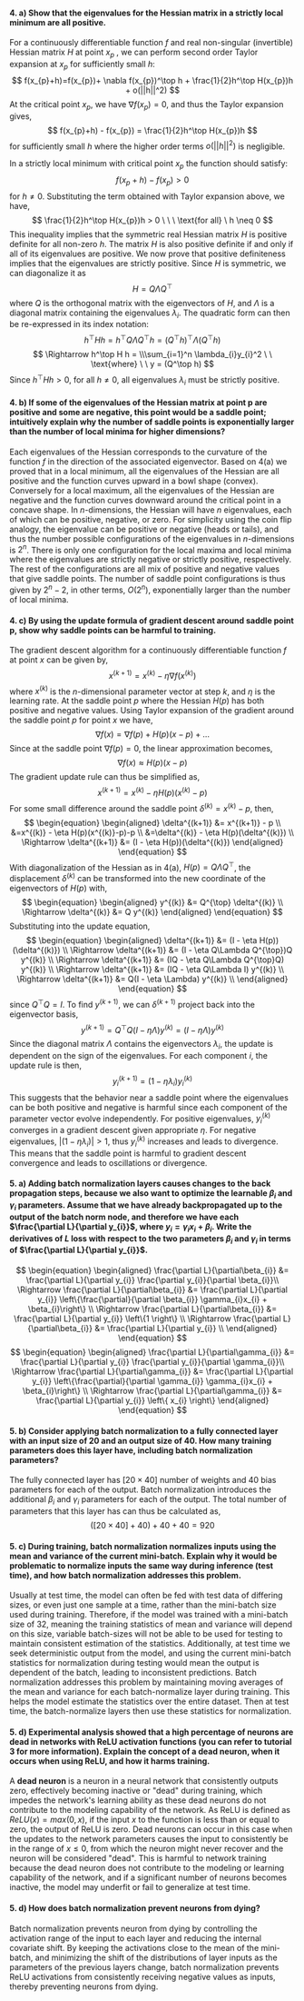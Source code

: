 
#### 4. a) Show that the eigenvalues for the Hessian matrix in a strictly local minimum are all positive.

For a continuously differentiable function $f$ and real non-singular (invertible) Hessian matrix $H$ at point $x_{p}$ , we can perform second order Taylor expansion at $x_{p}$ for sufficiently small $h$:
$$
f(x_{p}​+h)=f(x_{p}​)+ \nabla f(x_{p})^\top h + \frac{1}{2}h^\top H(x_{p})h + o(||h||^2)
$$
At the critical point $x_{p}$, we have $\nabla f(x_{p}) = 0$, and thus the Taylor expansion gives,
$$
f(x_{p}​+h) - f(x_{p}​) = \frac{1}{2}h^\top H(x_{p})h
$$
for sufficiently small $h$ where the higher order terms $o(||h||^2)$ is negligible.

In a strictly local minimum with critical point $x_{p}$ the function should satisfy:
$$
f(x_{p} + h) - f(x_{p}) > 0
$$
for $h \neq 0$. Substituting the term obtained with Taylor expansion above, we have,
$$
\frac{1}{2}h^\top H(x_{p})h > 0 \ \ \ \text{for all} \ h \neq 0 
$$
This inequality implies that the symmetric real Hessian matrix $H$ is positive definite for all non-zero $h$. The matrix $H$ is also positive definite if and only if all of its eigenvalues are positive. We now prove that positive definiteness implies that the eigenvalues are strictly positive.
Since $H$ is symmetric, we can diagonalize it as
$$
H = Q\Lambda Q^\top
$$
where $Q$ is the orthogonal matrix with the eigenvectors of $H$, and $\Lambda$ is a diagonal matrix containing the eigenvalues $\lambda_{i}$.
The quadratic form can then be re-expressed in its index notation:
$$
h^\top H h = h^\top Q\Lambda Q^\top h = (Q^\top h)^\top \Lambda (Q^\top h)
$$
$$
\Rightarrow h^\top H h  = \\\sum_{i=1}^n \lambda_{i}y_{i}^2 \ \ \text{where} \ \ y = (Q^\top h)
$$
Since $h^\top H h > 0$, for all $h \neq 0$, all eigenvalues $\lambda_{i}$ must be strictly positive.

#### 4. b) If some of the eigenvalues of the Hessian matrix at point p are positive and some are negative, this point would be a saddle point; intuitively explain why the number of saddle points is exponentially larger than the number of local minima for higher dimensions?

Each eigenvalues of the Hessian corresponds to the curvature of the function $f$ in the direction of the associated eigenvector. Based on 4(a) we proved that in a local minimum, all the eigenvalues of the Hessian are all positive and the function curves upward in a bowl shape (convex). Conversely for a local maximum, all the eigenvalues of the Hessian are negative and the function curves downward around the critical point in a concave shape.
In $n$-dimensions, the Hessian will have $n$ eigenvalues, each of which can be positive, negative, or zero. For simplicity using the coin flip analogy, the eigenvalue can be positive or negative (heads or tails), and thus the number possible configurations of the eigenvalues in $n$-dimensions is $2^n$.
There is only one configuration for the local maxima and local minima where the eigenvalues are strictly negative or strictly positive, respectively. The rest of the configurations are all mix of positive and negative values that give saddle points. The number of saddle point configurations is thus given by $2^n - 2$, in other terms, $O(2^n)$, exponentially larger than the number of local minima. 
#### 4. c) By using the update formula of gradient descent around saddle point p, show why saddle points can be harmful to training.

The gradient descent algorithm for a continuously differentiable function $f$ at point $x$ can be given by,
$$
x^{(k+1)} = x^{(k)} - \eta \nabla f(x^{(k)})
$$
where $x^{(k)}$ is the $n$-dimensional parameter vector at step $k$, and $\eta$ is the learning rate. At the saddle point $p$ where the Hessian $H(p)$ has both positive and negative values. Using Taylor expansion of the gradient around the saddle point $p$ for point $x$ we have,
$$
\nabla f(x) = \nabla f(p) + H(p)(x-p) + \dots
$$
Since at the saddle point $\nabla f(p) = 0$, the linear approximation becomes,
$$
\nabla f(x) \approx H(p)(x-p)
$$
The gradient update rule can thus be simplified as,
$$
x^{(k+1)} = x^{(k)} - \eta H(p)(x^{(k)} - p) 
$$
For some small difference around the saddle point $\delta^{(k)} = x^{(k)} - p$, then,
$$
\begin{equation}
\begin{aligned}
\delta^{(k+1)} &= x^{(k+1)} - p \\
&=x^{(k)} - \eta H(p)(x^{(k)}-p)-p \\
&=\delta^{(k)} - \eta H(p)(\delta^{(k)}) \\
\Rightarrow \delta^{(k+1)} &= (I - \eta H(p))(\delta^{(k)})
\end{aligned}
\end{equation}
$$
With diagonalization of the Hessian as in 4(a), $H(p) = Q\Lambda Q^\top$, the displacement $\delta^{(k)}$ can be transformed into the new coordinate of the eigenvectors of $H(p)$ with,
$$
\begin{equation}
\begin{aligned}
y^{(k)} &= Q^{\top} \delta^{(k)} \\
\Rightarrow \delta^{(k)} &= Q y^{(k)}
\end{aligned}
\end{equation}
$$
Substituting into the update equation,
$$
\begin{equation}
\begin{aligned}
\delta^{(k+1)} &= (I - \eta H(p))(\delta^{(k)}) \\
\Rightarrow \delta^{(k+1)} &= (I - \eta Q\Lambda Q^{\top})Q y^{(k)} \\
\Rightarrow \delta^{(k+1)} &= (IQ - \eta Q\Lambda Q^{\top}Q) y^{(k)} \\
\Rightarrow \delta^{(k+1)} &= (IQ - \eta Q\Lambda I) y^{(k)} \\
\Rightarrow \delta^{(k+1)} &= Q(I - \eta \Lambda) y^{(k)} \\
\end{aligned}
\end{equation}
$$
since $Q^{\top}Q = I$. To find $y^{(k+1)}$, we can $\delta^{(k+1)}$ project back into the eigenvector basis,
$$
y^{(k+1)} = Q^{\top}Q(I - \eta \Lambda) y^{(k)} = (I - \eta \Lambda) y^{(k)}
$$
Since the diagonal matrix $\Lambda$ contains the eigenvectors $\lambda_{i}$, the update is dependent on the sign of the eigenvalues. For each component $i$, the update rule is then,
$$
y_{i}^{(k+1)} = (1 - \eta \lambda_{i}) y_{i}^{(k)}
$$
This suggests that the behavior near a saddle point where the eigenvalues can be both positive and negative is harmful since each component of the parameter vector evolve independently. For positive eigenvalues, $y_{i}^{(k)}$ converges in a gradient descent given appropriate $\eta$. For negative eigenvalues,  $|(1 - \eta \lambda_{i})| > 1$, thus $y_{i}^{(k)}$ increases and leads to divergence. This means that the saddle point is harmful to gradient descent convergence and leads to oscillations or divergence.


#### 5. a) Adding batch normalization layers causes changes to the back propagation steps, because we also want to optimize the learnable $\beta_{i}$ and $\gamma_{i}$ parameters. Assume that we have already backpropagated up to the output of the batch norm node, and therefore we have each $\frac{\partial L}{\partial y_{i}}$, where $y_{i} = \gamma_{i}x_{i} + \beta_{i}$. Write the derivatives of $L$ loss with respect to the two parameters $\beta_{i}$ and $\gamma_{i}$ in terms of $\frac{\partial L}{\partial y_{i}}$.
$$
\begin{equation}
\begin{aligned}
\frac{\partial L}{\partial\beta_{i}} &= \frac{\partial L}{\partial y_{i}} \frac{\partial y_{i}}{\partial \beta_{i}}\\
\Rightarrow \frac{\partial L}{\partial\beta_{i}} &= \frac{\partial L}{\partial y_{i}} \left\{\frac{\partial}{\partial \beta_{i}}  \gamma_{i}x_{i} + \beta_{i}\right\} \\
\Rightarrow \frac{\partial L}{\partial\beta_{i}} &= \frac{\partial L}{\partial y_{i}} \left\{1 \right\} \\
\Rightarrow \frac{\partial L}{\partial\beta_{i}} &= \frac{\partial L}{\partial y_{i}} \\
\end{aligned}
\end{equation}
$$
$$
\begin{equation}
\begin{aligned}
\frac{\partial L}{\partial\gamma_{i}} &= \frac{\partial L}{\partial y_{i}} \frac{\partial y_{i}}{\partial \gamma_{i}}\\
\Rightarrow \frac{\partial L}{\partial\gamma_{i}} &= \frac{\partial L}{\partial y_{i}} \left\{\frac{\partial}{\partial \gamma_{i}}  \gamma_{i}x_{i} + \beta_{i}\right\} \\
\Rightarrow \frac{\partial L}{\partial\gamma_{i}} &= \frac{\partial L}{\partial y_{i}} \left\{ x_{i} \right\}
\end{aligned}
\end{equation}
$$
#### 5. b) Consider applying batch normalization to a fully connected layer with an input size of 20 and an output size of 40. How many training parameters does this layer have, including batch normalization parameters?

The fully connected layer has $[20 \times 40]$ number of weights and $40$ bias parameters for each of the output. Batch normalization introduces the additional $\beta_{i}$ and $\gamma_{i}$ parameters for each of the output. The total number of parameters that this layer has can thus be calculated as,
$$
([20\times 40] + 40) + 40 + 40 = 920
$$
#### 5. c) During training, batch normalization normalizes inputs using the mean and variance of the current mini-batch. Explain why it would be problematic to normalize inputs the same way during inference (test time), and how batch normalization addresses this problem.

Usually at test time, the model can often be fed with test data of differing sizes, or even just one sample at a time, rather than the mini-batch size used during training. Therefore, if the model was trained with a mini-batch size of 32, meaning the training statistics of mean and variance will depend on this size, variable batch-sizes will not be able to be used for testing to maintain consistent estimation of the statistics. Additionally, at test time we seek deterministic output from the model, and using the current mini-batch statistics for normalization during testing would mean the output is dependent of the batch, leading to inconsistent predictions.
Batch normalization addresses this problem by maintaining moving averages of the mean and variance for each batch-normalize layer during training. This helps the model estimate the statistics over the entire dataset. Then at test time, the batch-normalize layers then use these statistics for normalization.

#### 5. d) Experimental analysis showed that a high percentage of neurons are dead in networks with ReLU activation functions (you can refer to tutorial 3 for more information). Explain the concept of a dead neuron, when it occurs when using ReLU, and how it harms training.

A **dead neuron** is a neuron in a neural network that consistently outputs zero, effectively becoming inactive or "dead" during training, which impedes the network's learning ability as these dead neurons do not contribute to the modeling capability of the network. As ReLU is defined as $ReLU(x) = max(0, x)$, if the input $x$ to the function is less than or equal to zero, the output of ReLU is zero. Dead neurons can occur in this case when the updates to the network parameters causes the input to consistently be in the range of $x \leq 0$, from which the neuron might never recover and the neuron will be considered "dead".
This is harmful to network training because the dead neuron does not contribute to the modeling or learning capability of the network, and if a significant number of neurons becomes inactive, the model may underfit or fail to generalize at test time.

#### 5. d) How does batch normalization prevent neurons from dying?

Batch normalization prevents neuron from dying by controlling the activation range of the input to each layer and reducing the internal covariate shift. By keeping the activations close to the mean of the mini-batch, and minimizing the shift of the distributions of layer inputs as the parameters of the previous layers change, batch normalization prevents ReLU activations from consistently receiving negative values as inputs, thereby preventing neurons from dying.


